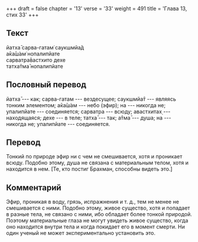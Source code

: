 +++
draft = false
chapter = '13'
verse = '33'
weight = 491
title = 'Глава 13, стих 33'
+++
## Текст

йатха̄ сарва-гатам̇ саукшмйа̄д  
а̄ка̄ш́ам̇ нопалипйате  
сарватра̄вастхито дехе  
татха̄тма̄ нопалипйате

## Пословный перевод

йатха̄ --- как; сарва-гатам --- вездесущее; саукшмйа̄т --- являясь тонким
элементом; а̄ка̄ш́ам --- небо (эфир); на --- никогда не; упалипйате ---
соединяется; сарватра --- всюду; авастхитах̣ --- находящаяся; дехе --- в
теле; татха̄ --- так; а̄тма̄ --- душа; на --- никогда не; упалипйате ---
соединяется.

## Перевод

Тонкий по природе эфир ни с чем не смешивается, хотя и проникает всюду.
Подобно этому, душа не связана с материальным телом, хотя и находится в
нем. \[Те, кто постиг Брахман, способны видеть это.\]

## Комментарий

Эфир, проникая в воду, грязь, испражнения и т. д., тем не менее не
смешивается с ними. Подобно этому, живое существо, хотя и попадает в
разные тела, не связано с ними, ибо обладает более тонкой природой.
Поэтому материальные глаза не могут увидеть живое существо, когда оно
находится внутри тела и когда покидает его в момент смерти. Ни один
ученый не может экспериментально установить это.
